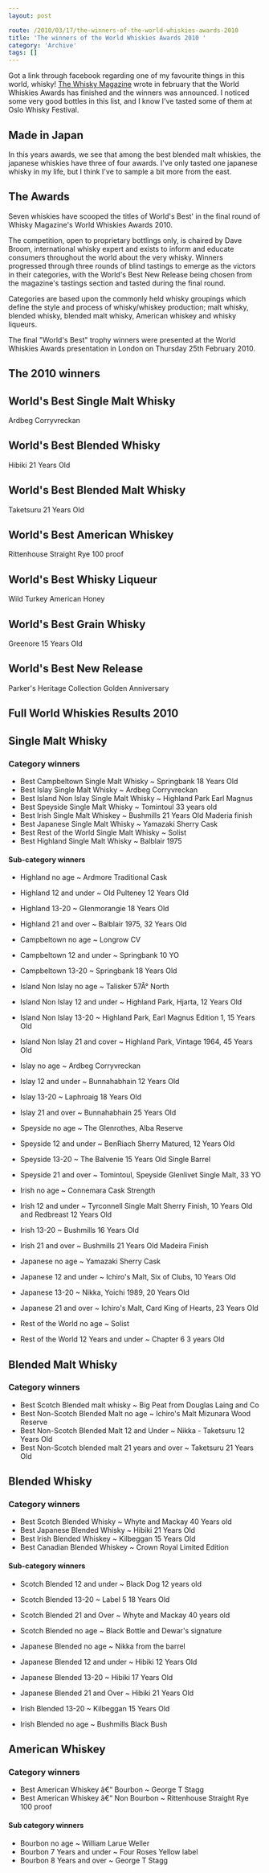 ```yaml
---
layout: post

route: /2010/03/17/the-winners-of-the-world-whiskies-awards-2010
title: 'The winners of the World Whiskies Awards 2010 '
category: 'Archive'
tags: []
---
```


Got a link through facebook regarding one of my favourite things in this world,
whisky! [The Whisky Magazine](http://www.whiskymag.com) wrote in february that
the World Whiskies Awards has finished and the winners was announced. I noticed
some very good bottles in this list, and I know I've tasted some of them at Oslo
Whisky Festival.

## Made in Japan

In this years awards, we see that among the best blended malt whiskies, the
japanese whiskies have three of four awards. I've only tasted one japanese
whisky in my life, but I think I've to sample a bit more from the east.

## The Awards

Seven whiskies have scooped the titles of World's Best' in the final round of
Whisky Magazine's World Whiskies Awards 2010.

The competition, open to proprietary bottlings only, is chaired by Dave Broom,
international whisky expert and exists to inform and educate consumers
throughout the world about the very whisky. Winners progressed through three
rounds of blind tastings to emerge as the victors in their categories, with the
World's Best New Release being chosen from the magazine's tastings section and
tasted during the final round.

Categories are based upon the commonly held whisky groupings which define the
style and process of whisky/whiskey production; malt whisky, blended whisky,
blended malt whisky, American whiskey and whisky liqueurs.

The final "World's Best" trophy winners were presented at the World Whiskies
Awards presentation in London on Thursday 25th February 2010.

## The 2010 winners

## World's Best Single Malt Whisky

Ardbeg Corryvreckan

## World's Best Blended Whisky

Hibiki 21 Years Old

## World's Best Blended Malt Whisky

Taketsuru 21 Years Old

## World's Best American Whiskey

Rittenhouse Straight Rye 100 proof

## World's Best Whisky Liqueur

Wild Turkey American Honey

## World's Best Grain Whisky

Greenore 15 Years Old

## World's Best New Release

Parker's Heritage Collection Golden Anniversary

## Full World Whiskies Results 2010

## Single Malt Whisky

### Category winners

- Best Campbeltown Single Malt Whisky ~ Springbank 18 Years Old
- Best Islay Single Malt Whisky ~ Ardbeg Corryvreckan
- Best Island Non Islay Single Malt Whisky ~ Highland Park Earl Magnus
- Best Speyside Single Malt Whisky ~ Tomintoul 33 years old
- Best Irish Single Malt Whiskey ~ Bushmills 21 Years Old Maderia finish
- Best Japanese Single Malt Whisky ~ Yamazaki Sherry Cask
- Best Rest of the World Single Malt Whisky ~ Solist
- Best Highland Single Malt Whisky ~ Balblair 1975

#### Sub-category winners

- Highland no age ~ Ardmore Traditional Cask
- Highland 12 and under ~ Old Pulteney 12 Years Old
- Highland 13-20 ~ Glenmorangie 18 Years Old
- Highland 21 and over ~ Balblair 1975, 32 Years Old

- Campbeltown no age ~ Longrow CV
- Campbeltown 12 and under ~ Springbank 10 YO
- Campbeltown 13-20 ~ Springbank 18 Years Old

- Island Non Islay no age ~ Talisker 57Â° North
- Island Non Islay 12 and under ~ Highland Park, Hjarta, 12 Years Old
- Island Non Islay 13-20 ~ Highland Park, Earl Magnus Edition 1, 15 Years Old
- Island Non Islay 21 and cover ~ Highland Park, Vintage 1964, 45 Years Old

- Islay no age ~ Ardbeg Corryvreckan
- Islay 12 and under ~ Bunnahabhain 12 Years Old
- Islay 13-20 ~ Laphroaig 18 Years Old
- Islay 21 and over ~ Bunnahabhain 25 Years Old

- Speyside no age ~ The Glenrothes, Alba Reserve
- Speyside 12 and under ~ BenRiach Sherry Matured, 12 Years Old
- Speyside 13-20 ~ The Balvenie 15 Years Old Single Barrel
- Speyside 21 and over ~ Tomintoul, Speyside Glenlivet Single Malt, 33 YO

- Irish no age ~ Connemara Cask Strength
- Irish 12 and under ~ Tyrconnell Single Malt Sherry Finish, 10 Years Old and
  Redbreast 12 Years Old
- Irish 13-20 ~ Bushmills 16 Years Old
- Irish 21 and over ~ Bushmills 21 Years Old Madeira Finish

- Japanese no age ~ Yamazaki Sherry Cask
- Japanese 12 and under ~ Ichiro's Malt, Six of Clubs, 10 Years Old
- Japanese 13-20 ~ Nikka, Yoichi 1989, 20 Years Old
- Japanese 21 and over ~ Ichiro's Malt, Card King of Hearts, 23 Years Old

- Rest of the World no age ~ Solist
- Rest of the World 12 Years and under ~ Chapter 6 3 years Old

## Blended Malt Whisky

### Category winners

- Best Scotch Blended malt whisky ~ Big Peat from Douglas Laing and Co
- Best Non-Scotch Blended Malt no age ~ Ichiro's Malt Mizunara Wood Reserve
- Best Non-Scotch Blended Malt 12 and Under ~ Nikka - Taketsuru 12 Years Old
- Best Non-Scotch blended malt 21 years and over ~ Taketsuru 21 Years Old

## Blended Whisky

### Category winners

- Best Scotch Blended Whisky ~ Whyte and Mackay 40 Years old
- Best Japanese Blended Whisky ~ Hibiki 21 Years Old
- Best Irish Blended Whiskey ~ Kilbeggan 15 Years Old
- Best Canadian Blended Whiskey ~ Crown Royal Limited Edition

#### Sub-category winners

- Scotch Blended 12 and under ~ Black Dog 12 years old
- Scotch Blended 13-20 ~ Label 5 18 Years Old
- Scotch Blended 21 and Over ~ Whyte and Mackay 40 years old
- Scotch Blended no age ~ Black Bottle and Dewar's signature

- Japanese Blended no age ~ Nikka from the barrel
- Japanese Blended 12 and under ~ Hibiki 12 Years Old
- Japanese Blended 13-20 ~ Hibiki 17 Years Old
- Japanese Blended 21 and Over ~ Hibiki 21 Years Old

- Irish Blended 13-20 ~ Kilbeggan 15 Years Old
- Irish Blended no age ~ Bushmills Black Bush

## American Whiskey

### Category winners

- Best American Whiskey â€“ Bourbon ~ George T Stagg
- Best American Whiskey â€“ Non Bourbon ~ Rittenhouse Straight Rye 100 proof

#### Sub category winners

- Bourbon no age ~ William Larue Weller
- Bourbon 7 Years and under ~ Four Roses Yellow label
- Bourbon 8 Years and over ~ George T Stagg
